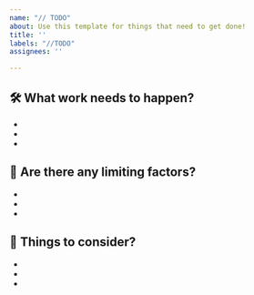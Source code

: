 ```yaml
---
name: "// TODO"
about: Use this template for things that need to get done!
title: ''
labels: "//TODO"
assignees: ''

---
```


## 🛠️ What work needs to happen?
-
-
-
## 🚫 Are there any limiting factors?
- 
-
-
## 🤔 Things to consider?
-
-
-
